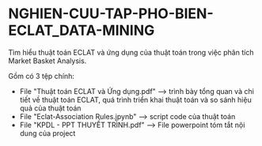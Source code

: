 # NGHIEN-CUU-TAP-PHO-BIEN-ECLAT_DATA-MINING
Tìm hiểu thuật toán ECLAT và ứng dụng của thuật toán trong việc phân tích Market Basket Analysis.

Gồm có 3 tệp chính:
- File "Thuật toán ECLAT và Ứng dụng.pdf" --> trình bày tổng quan và chi tiết về thuật toán ECLAT, quá trình triển khai thuật toán và so sánh hiệu quả của thuật toán
- File "Eclat-Association Rules.jpynb" --> script code của thuật toán
- File "KPDL - PPT THUYẾT TRÌNH.pdf" --> File powerpoint tóm tắt nội dung của project
